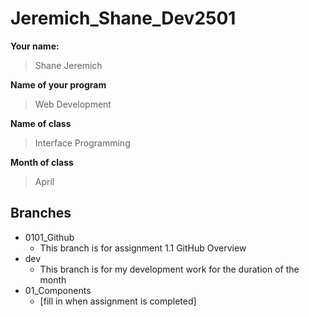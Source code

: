# Jeremich_Shane_Dev2501

**Your name:**

> Shane Jeremich

**Name of your program**

> Web Development

**Name of class**

> Interface Programming

**Month of class**

> April

## Branches

- 0101_Github
  - This branch is for assignment 1.1 GitHub Overview
- dev
  - This branch is for my development work for the duration of the month
- 01_Components
  - [fill in when assignment is completed]
